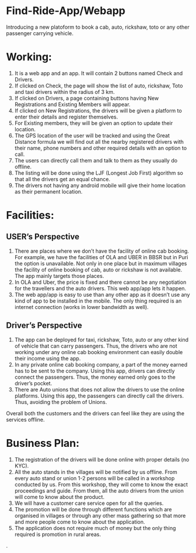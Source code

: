 # Find-Ride-App/Webapp
Introducing a new platoform to book a cab, auto, rickshaw, toto or any other passenger carrying vehicle.
# Working: 
1.	It is a web app and an app. It will contain 2 buttons named Check and Drivers. 
2.	If clicked on Check, the page will show the list of auto, rickshaw, Toto and taxi drivers within the radius of 3 km.
3.	If clicked on Drivers, a page containing buttons having New Registrations and Existing Members will appear.
4.	If clicked on New Registrations, the drivers will be given a platform to enter their details and register themselves.
5.	For Existing members, they will be given an option to update their location.
6.	The GPS location of the user will be tracked and using the Great Distance formula we will find out all the nearby registered drivers with their name, phone numbers and other required details with an option to call.
7.	 The users can directly call them and talk to them as they usually do offline.
8.	The listing will be done using the LJF (Longest Job First) algorithm so that all the drivers get an equal chance.
9.	The drivers not having any android mobile will give their home location as their permanent location.

# Facilities: 
## USER’s Perspective
1.	There are places where we don’t have the facility of online cab booking. For example, we have the facilities of OLA and UBER in BBSR but in Puri the option is unavailable. Not only in one place but in maximum villages the facility of online booking of cab, auto or rickshaw is not available. The app mainly targets those places.
2.	In OLA and Uber, the price is fixed and there cannot be any negotiation for the travellers and the auto drivers. This web app/app lets it happen.
3.	The web app/app is easy to use than any other app as it doesn’t use any kind of app to be installed in the mobile. The only thing required is an internet connection (works in lower bandwidth as well).

## Driver’s Perspective
1.	The app can be deployed for taxi, rickshaw, Toto, auto or any other kind of vehicle that can carry passengers. Thus, the drivers who are not working under any online cab booking environment can easily double their income using the app.
2.	In any private online cab booking company, a part of the money earned has to be sent to the company. Using this app, drivers can directly connect the passengers. Thus, the money earned only goes to the driver’s pocket.
3.	There are Auto unions that does not allow the drivers to use the online platforms. Using this app, the passengers can directly call the drivers. Thus, avoiding the problem of Unions.

Overall both the customers and the drivers can feel like they are using the services offline.

# Business Plan: 
1.	The registration of the drivers will be done online with proper details (no KYC).
2.	All the auto stands in the villages will be notified by us offline. From every auto stand or union 1-2 persons will be called in a workshop conducted by us. From this workshop, they will come to know the exact proceedings and guide. From them, all the auto drivers from the union will come to know about the product. 
3.	We will have a customer care service open for all the queries.
4.	The promotion will be done through different functions which are organised in villages or through any other mass gathering so that more and more people come to know about the application.
5.	The application does not require much of money but the only thing required is promotion in rural areas.

.
